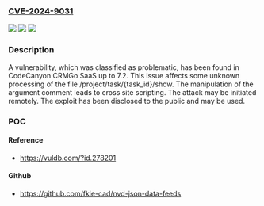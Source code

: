 ### [CVE-2024-9031](https://cve.mitre.org/cgi-bin/cvename.cgi?name=CVE-2024-9031)
![](https://img.shields.io/static/v1?label=Product&message=CRMGo%20SaaS&color=blue)
![](https://img.shields.io/static/v1?label=Version&message=%3D%207.0%20&color=brighgreen)
![](https://img.shields.io/static/v1?label=Vulnerability&message=Cross%20Site%20Scripting&color=brighgreen)

### Description

A vulnerability, which was classified as problematic, has been found in CodeCanyon CRMGo SaaS up to 7.2. This issue affects some unknown processing of the file /project/task/{task_id}/show. The manipulation of the argument comment leads to cross site scripting. The attack may be initiated remotely. The exploit has been disclosed to the public and may be used.

### POC

#### Reference
- https://vuldb.com/?id.278201

#### Github
- https://github.com/fkie-cad/nvd-json-data-feeds

